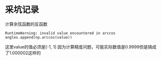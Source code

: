 # 采坑记录

计算余弦函数的反函数

```
RuntimeWarning: invalid value encountered in arccos
angles.append(np.arccos(value))
```
这里value的值必须是[-1, 1] 因为计算精度问题，可能实际数值是0.9999但是搞成了1.000002这样的



